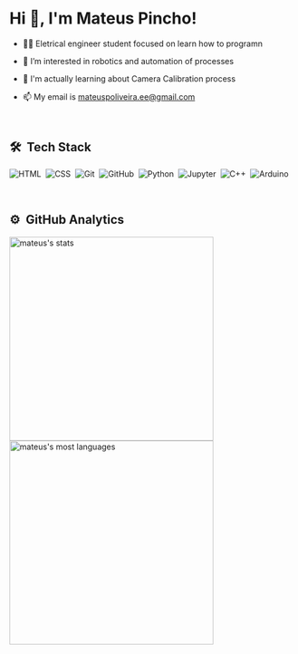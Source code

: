 <h1 align="left">Hi 👋, I'm Mateus Pincho!</h1>

-  👨‍💻 Eletrical engineer student focused on learn how to programn 

- 👀 I’m interested in robotics and automation of processes

- 🌱 I'm actually learning about Camera Calibration process

- 📫 My email is mateuspoliveira.ee@gmail.com

<br>

## 🛠 &nbsp;Tech Stack
![HTML](https://img.shields.io/badge/-HTML-05122A?style=flat&logo=HTML5)&nbsp;
![CSS](https://img.shields.io/badge/-CSS-05122A?style=flat&logo=CSS3&logoColor=1572B6)&nbsp;
![Git](https://img.shields.io/badge/-Git-05122A?style=flat&logo=git)&nbsp;
![GitHub](https://img.shields.io/badge/-GitHub-05122A?style=flat&logo=github)&nbsp;
![Python](https://img.shields.io/badge/-Python-05122A?style=flat&logo=python)&nbsp;
![Jupyter](https://img.shields.io/badge/-Jupyter-05122A?style=flat&logo=jupyter)&nbsp;
![C++](https://img.shields.io/badge/-C++-05122A?style=flat&logo=c)&nbsp;
![Arduino](https://img.shields.io/badge/-Arduino-05122A?style=flat&logo=arduino)&nbsp;

<br>

## ⚙️ &nbsp;GitHub Analytics

<div >
<img width="360em" src="https://github-readme-stats.vercel.app/api?username=MateusPincho&show_icons=true&theme=vision-friendly-dark" alt="mateus's stats"/>
<img width="360em" src="https://github-readme-stats.vercel.app/api/top-langs/?username=MateusPincho&layout=compact&theme=vision-friendly-dark" alt="mateus's most languages"/>
</div>

<!---
MateusPincho/MateusPincho is a ✨ special ✨ repository because its `README.md` (this file) appears on your GitHub profile.
You can click the Preview link to take a look at your changes.
--->

